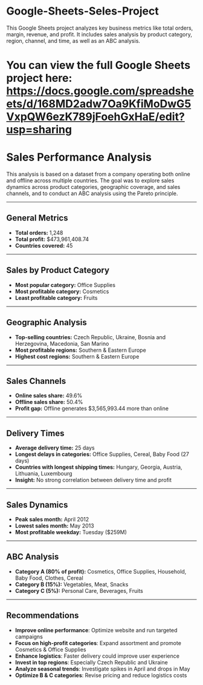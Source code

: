 # Google-Sheets-Seles-Project

This Google Sheets project analyzes key business metrics like total orders, margin, revenue, and profit. It includes sales analysis by product category, region, channel, and time, as well as an ABC analysis.

# You can view the full Google Sheets project here: https://docs.google.com/spreadsheets/d/168MD2adw7Oa9KfiMoDwG5VxpQW6ezK789jFoehGxHaE/edit?usp=sharing

# Sales Performance Analysis

This analysis is based on a dataset from a company operating both online and offline across multiple countries. The goal was to explore sales dynamics across product categories, geographic coverage, and sales channels, and to conduct an ABC analysis using the Pareto principle.

---

## General Metrics

- **Total orders:** 1,248  
- **Total profit:** $473,961,408.74  
- **Countries covered:** 45  

---

## Sales by Product Category

- **Most popular category:** Office Supplies  
- **Most profitable category:** Cosmetics  
- **Least profitable category:** Fruits  

---

## Geographic Analysis

- **Top-selling countries:** Czech Republic, Ukraine, Bosnia and Herzegovina, Macedonia, San Marino  
- **Most profitable regions:** Southern & Eastern Europe  
- **Highest cost regions:** Southern & Eastern Europe  

---

## Sales Channels

- **Online sales share:** 49.6%  
- **Offline sales share:** 50.4%  
- **Profit gap:** Offline generates $3,565,993.44 more than online  

---

## Delivery Times

- **Average delivery time:** 25 days  
- **Longest delays in categories:** Office Supplies, Cereal, Baby Food (27 days)  
- **Countries with longest shipping times:** Hungary, Georgia, Austria, Lithuania, Luxembourg  
- **Insight:** No strong correlation between delivery time and profit  

---

## Sales Dynamics

- **Peak sales month:** April 2012  
- **Lowest sales month:** May 2013  
- **Most profitable weekday:** Tuesday ($259M)

---

## ABC Analysis

- **Category A (80% of profit):** Cosmetics, Office Supplies, Household, Baby Food, Clothes, Cereal  
- **Category B (15%):** Vegetables, Meat, Snacks  
- **Category C (5%):** Personal Care, Beverages, Fruits  

---

## Recommendations

- **Improve online performance**: Optimize website and run targeted campaigns  
- **Focus on high-profit categories**: Expand assortment and promote Cosmetics & Office Supplies  
- **Enhance logistics**: Faster delivery could improve user experience  
- **Invest in top regions**: Especially Czech Republic and Ukraine  
- **Analyze seasonal trends**: Investigate spikes in April and drops in May  
- **Optimize B & C categories**: Revise pricing and reduce logistics costs  

